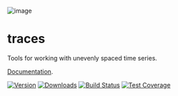 ![image](https://camo.githubusercontent.com/4a7cf94aedbd23c13cc2d75fdc3b2af5c816c208/687474703a2f2f7374617469632e646967672e636f6d2f7374617469632f696d616765732f6469676765722e676966)

traces
======

Tools for working with unevenly spaced time series.

[Documentation](http://traces.readthedocs.org).

[![Version](https://img.shields.io/pypi/v/traces.svg?style=flat-square)](https://warehouse.python.org/project/traces/) [![Downloads](https://img.shields.io/pypi/dm/traces.svg?style=flat-square)](https://warehouse.python.org/project/traces/) [![Build Status](https://img.shields.io/travis/datascopeanalytics/traces.svg?style=flat-square)](https://travis-ci.org/datascopeanalytics/traces) [![Test Coverage](https://img.shields.io/coveralls/datascopeanalytics/traces/master.svg?style=flat-square)](https://coveralls.io/github/datascopeanalytics/traces)
